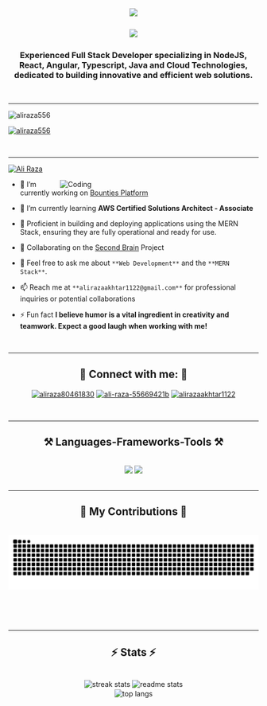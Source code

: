 <h1 align="center">
    <img src="https://readme-typing-svg.herokuapp.com/?font=Righteous&size=35&center=true&vCenter=true&width=500&height=70&duration=4000&lines=Hi+here!+👋;+I'm+Ali+Raza!;" />
</h1>
<div align="center"> <img src="https://miro.medium.com/v2/resize:fit:720/format:webp/1*yw0TnheAGN-LPneDaTlaxw.gif"> </div>
<h3 align="center"><strong>Experienced Full Stack Developer specializing in NodeJS, React, Angular, Typescript, Java and Cloud Technologies, dedicated to building innovative and efficient web solutions.</strong></h3>
<br/>
<hr/>
<p align="left"> <img src="https://komarev.com/ghpvc/?username=aliraza556&label=Profile%20views&color=0e75b6&style=flat" alt="aliraza556" /> </p>

<p align="left"> <a href="https://github.com/ryo-ma/github-profile-trophy"><img src="https://github-profile-trophy.vercel.app/?username=aliraza556" alt="aliraza556" /></a> </p>
<br/>
<hr/>
<p align="left"> <a href="https://twitter.com/aliraza80461830" target="blank"><img src="https://img.shields.io/twitter/follow/Ali Raza?logo=twitter&style=for-the-badge" alt="Ali Raza" /></a> </p>

<img align="right" alt="Coding" width="400" src="https://cdn.dribbble.com/users/1162077/screenshots/3848914/programmer.gif">

- 🔭 I’m currently working on [Bounties Platform](https://github.com/aliraza556/sphinx-tribes) 

- 🌱 I’m currently learning **AWS Certified Solutions Architect - Associate**

- 🤝 Proficient in building and deploying applications using the MERN Stack, ensuring they are fully operational and ready for use.

- 👯  Collaborating on the [Second Brain](https://github.com/stakwork/sphinx-nav-fiber) Project

- 💬 Feel free to ask me about `**Web Development**` and the `**MERN Stack**`.

- 📫  Reach me at `**alirazaakhtar1122@gmail.com**` for professional inquiries or potential collaborations

- ⚡ Fun fact **I believe humor is a vital ingredient in creativity and teamwork. Expect a good laugh when working with me!**
<br/>
<hr/>
<h2 align="center">👯 Connect with me: 👯</h2>
<p align="center">
<a href="https://twitter.com/aliraza80461830" target="blank"><img align="center" src="https://raw.githubusercontent.com/rahuldkjain/github-profile-readme-generator/master/src/images/icons/Social/twitter.svg" alt="aliraza80461830" height="30" width="40" /></a>
<a href="https://linkedin.com/in/ali-raza-55669421b" target="blank"><img align="center" src="https://raw.githubusercontent.com/rahuldkjain/github-profile-readme-generator/master/src/images/icons/Social/linked-in-alt.svg" alt="ali-raza-55669421b" height="30" width="40" /></a>
<a href="https://instagram.com/alirazaakhtar1122" target="blank"><img align="center" src="https://raw.githubusercontent.com/rahuldkjain/github-profile-readme-generator/master/src/images/icons/Social/instagram.svg" alt="alirazaakhtar1122" height="30" width="40" /></a>
</p>
<br/>
<hr/>
<h2 align="center">⚒️ Languages-Frameworks-Tools ⚒️</h2>
<br/>
<div align="center">
    <img src="https://skillicons.dev/icons?i=react,bootstrap,html,css,vscode,github,figma,tailwind,git,angular,aws,electron,gcp,go" />
    <img src="https://skillicons.dev/icons?i=nodejs,python,javascript,typescript,express,firebase,mongodb,c,java,nextjs,mysql,flask" /><br>
</div>

<br/>
<hr/>

<div align="center">
  <h2>🐍 My Contributions 🐍</h2>
  <br>
  <img alt="snake eating my contributions" src="https://raw.githubusercontent.com/salesp07/salesp07/output/github-contribution-grid-snake.svg" />
  
  <br/><br/><br/>
</div>

<hr/>

<h2 align="center">⚡ Stats ⚡</h2>
<br>
<div align=center>
  <img width=390 src="https://github-readme-streak-stats-salesp07.vercel.app/?user=salesp07&count_private=true&theme=react&border_radius=10" alt="streak stats"/>
  <img width=390 src="https://github-readme-stats-salesp07.vercel.app/api?username=salesp07&count_private=true&show_icons=true&theme=react&rank_icon=github&border_radius=10" alt="readme stats" />
  <br/>
  <img width=325 align="center" src="https://github-readme-stats-salesp07.vercel.app/api/top-langs/?username=salesp07&hide=HTML&langs_count=8&layout=compact&theme=react&border_radius=10&size_weight=0.5&count_weight=0.5&exclude_repo=github-readme-stats" alt="top langs" />
</div>
